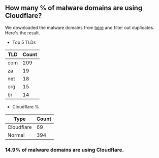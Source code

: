 ## How many % of malware domains are using Cloudflare?


We downloaded the malware domains from [here](https://urlhaus.abuse.ch) and filter out duplicates.
Here's the result.


[//]: # (start replacement)


- Top 5 TLDs

| TLD | Count |
| --- | --- |
| com | 209 |
| za | 19 |
| net | 18 |
| org | 15 |
| br | 14 |


- Cloudflare %

| Type | Count |
| --- | --- |
| Cloudflare | 69 |
| Normal | 394 |


### 14.9% of malware domains are using Cloudflare.